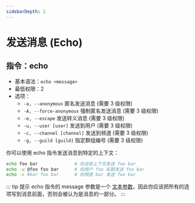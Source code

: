```yaml
---
sidebarDepth: 2
---
```


# 发送消息 (Echo)

## 指令：echo

- 基本语法：`echo <message>`
- 最低权限：2
- 选项：
  - `-a, --anonymous`  匿名发送消息 (需要 3 级权限)
  - `-A, --force-anonymous`  强制匿名发送消息 (需要 3 级权限)
  - `-e, --escape`  发送转义消息 (需要 3 级权限)
  - `-u, --user [user]`  发送到用户 (需要 3 级权限)
  - `-c, --channel [channel]`  发送到频道 (需要 3 级权限)
  - `-g, --guild [guild]`  指定群组编号 (需要 3 级权限)

你可以使用 echo 指令发送消息到特定的上下文：

```sh
echo foo bar              # 向当前上下文发送 foo bar
echo -u @foo foo bar      # 向用户 foo 私聊发送 foo bar
echo -c #bar foo bar      # 向频道 bar 发送 foo bar
```

::: tip 提示
echo 指令的 message 参数是一个 [文本参数](../../guide/command/index.md#文本参数)，因此你应该把所有的选项写到消息前面，否则会被认为是消息的一部分。
:::
